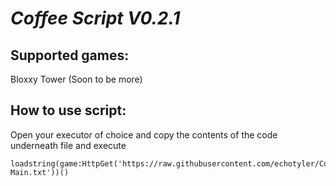 # ***Coffee Script V0.2.1***

## Supported games:
Bloxxy Tower
(Soon to be more)

## How to use script:

Open your executor of choice and copy the contents of the code underneath file and execute

```
loadstring(game:HttpGet('https://raw.githubusercontent.com/echotyler/Coffee/main/Coffee-Main.txt'))()
```
